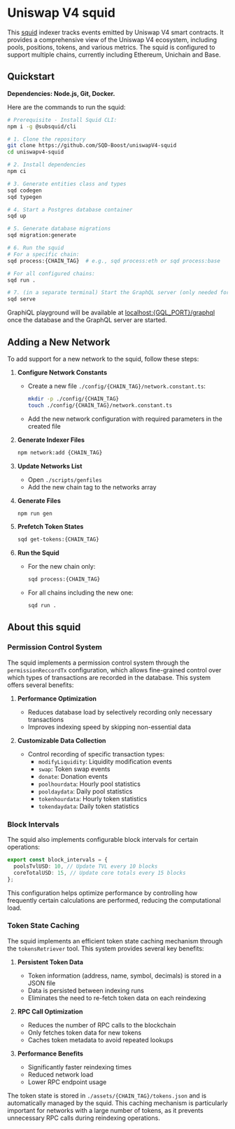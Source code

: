 # Uniswap V4 squid

This [squid](https://docs.subsquid.io/sdk/overview/) indexer tracks events emitted by Uniswap V4 smart contracts. It provides a comprehensive view of the Uniswap V4 ecosystem, including pools, positions, tokens, and various metrics. The squid is configured to support multiple chains, currently including Ethereum, Unichain and Base.

## Quickstart

**Dependencies: Node.js, Git, Docker.**

Here are the commands to run the squid:


```bash
# Prerequisite - Install Squid CLI:
npm i -g @subsquid/cli

# 1. Clone the repository
git clone https://github.com/SQD-Boost/uniswapV4-squid
cd uniswapv4-squid

# 2. Install dependencies
npm ci

# 3. Generate entities class and types
sqd codegen
sqd typegen

# 4. Start a Postgres database container
sqd up

# 5. Generate database migrations
sqd migration:generate

# 6. Run the squid
# For a specific chain:
sqd process:{CHAIN_TAG}  # e.g., sqd process:eth or sqd process:base

# For all configured chains:
sqd run .

# 7. (in a separate terminal) Start the GraphQL server (only needed for single-chain mode)
sqd serve
```

GraphiQL playground will be available at [localhost:{GQL_PORT}/graphql](http://localhost:{GQL_PORT}/graphql) once the database and the GraphQL server are started.

## Adding a New Network

To add support for a new network to the squid, follow these steps:

1. **Configure Network Constants**

   - Create a new file `./config/{CHAIN_TAG}/network.constant.ts`:

     ```bash
     mkdir -p ./config/{CHAIN_TAG}
     touch ./config/{CHAIN_TAG}/network.constant.ts
     ```

   - Add the new network configuration with required parameters in the created file

2. **Generate Indexer Files**

   ```bash
   npm network:add {CHAIN_TAG}
   ```

3. **Update Networks List**

   - Open `./scripts/genfiles`
   - Add the new chain tag to the networks array

4. **Generate Files**

   ```bash
   npm run gen
   ```

5. **Prefetch Token States**

   ```bash
   sqd get-tokens:{CHAIN_TAG}
   ```

6. **Run the Squid**
   - For the new chain only:
     ```bash
     sqd process:{CHAIN_TAG}
     ```
   - For all chains including the new one:
     ```bash
     sqd run .
     ```

## About this squid

### Permission Control System

The squid implements a permission control system through the `permissionReccordTx` configuration, which allows fine-grained control over which types of transactions are recorded in the database. This system offers several benefits:

1. **Performance Optimization**

   - Reduces database load by selectively recording only necessary transactions
   - Improves indexing speed by skipping non-essential data

2. **Customizable Data Collection**

   - Control recording of specific transaction types:
     - `modifyLiquidity`: Liquidity modification events
     - `swap`: Token swap events
     - `donate`: Donation events
     - `poolhourdata`: Hourly pool statistics
     - `pooldaydata`: Daily pool statistics
     - `tokenhourdata`: Hourly token statistics
     - `tokendaydata`: Daily token statistics

### Block Intervals

The squid also implements configurable block intervals for certain operations:

```typescript
export const block_intervals = {
  poolsTvlUSD: 10, // Update TVL every 10 blocks
  coreTotalUSD: 15, // Update core totals every 15 blocks
};
```

This configuration helps optimize performance by controlling how frequently certain calculations are performed, reducing the computational load.

### Token State Caching

The squid implements an efficient token state caching mechanism through the `tokensRetriever` tool. This system provides several key benefits:

1. **Persistent Token Data**

   - Token information (address, name, symbol, decimals) is stored in a JSON file
   - Data is persisted between indexing runs
   - Eliminates the need to re-fetch token data on each reindexing

2. **RPC Call Optimization**

   - Reduces the number of RPC calls to the blockchain
   - Only fetches token data for new tokens
   - Caches token metadata to avoid repeated lookups

3. **Performance Benefits**
   - Significantly faster reindexing times
   - Reduced network load
   - Lower RPC endpoint usage

The token state is stored in `./assets/{CHAIN_TAG}/tokens.json` and is automatically managed by the squid. This caching mechanism is particularly important for networks with a large number of tokens, as it prevents unnecessary RPC calls during reindexing operations.
